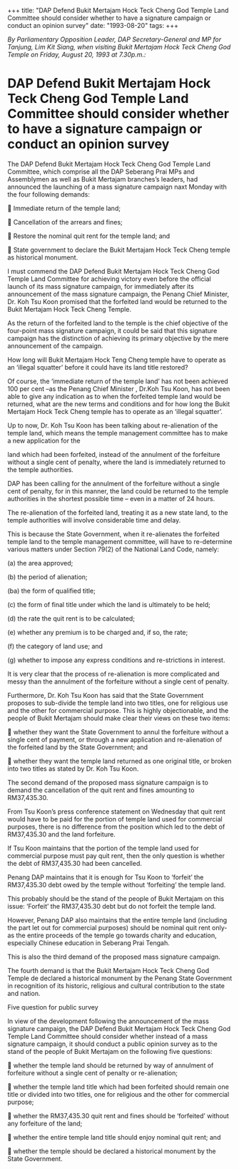 +++ 
title: "DAP Defend Bukit Mertajam Hock Teck Cheng God Temple Land Committee should consider whether to have a signature campaign or conduct an opinion survey"
date: "1993-08-20"
tags:
+++

_By Parliamentary Opposition Leader, DAP Secretary-General and MP for Tanjung, Lim Kit Siang, when visiting Bukit Mertajam Hock Teck Cheng God Temple on Friday, August 20, 1993 at 7.30p.m.:_

# DAP Defend Bukit Mertajam Hock Teck Cheng God Temple Land Committee should consider whether to have a signature campaign or conduct an opinion survey

The DAP Defend Bukit Mertajam Hock Teck Cheng God Temple Land Committee, which comprise all the DAP Seberang Prai MPs and Assemblymen as well as Bukit Mertajam branches’s leaders, had announced the launching of a mass signature campaign naxt Monday with the four following demands:</u>

	Immediate return of the temple land;

	Cancellation of the arrears and fines;

	Restore the nominal quit rent for the temple land; and

	State government to declare the Bukit Mertajam Hock Teck Cheng temple as historical monument.

I must commend the DAP Defend Bukit Mertajam Hock Teck Cheng God Temple Land Committee for achieving victory even before the official launch of its mass signature campaign, for immediately after its announcement of the mass signature campaign, the Penang Chief Minister, Dr. Koh Tsu Koon promised that the forfeited land would be returned to the Bukit Mertajam Hock Teck Cheng Temple.

As the return of the forfeited land to the temple is the chief objective of the four-point mass signature campaign, it could be said that this signature campaign has the distinction of achieving its primary objective by the mere announcement of the campaign.

How long will Bukit Mertajam Hock Teng Cheng temple have to operate as an ‘illegal squatter’ before it could have its land title restored?


Of course, the ‘immediate return of the temple land’ has not been achieved 100 per cent –as the Penang Chief Minister , Dr.Koh Tsu Koon, has not been able to give any indication as to when the forfeited temple land would be returned, what are the new terms and conditions and for how long the Bukit Mertajam Hock Teck Cheng temple has to operate as an ‘illegal squatter’.

Up to now, Dr. Koh Tsu Koon has been talking about re-alienation of the temple land, which means the temple management committee has to make a new application for the

land which had been forfeited, instead of the annulment of the forfeiture without a single cent of penalty, where the land is immediately returned to the temple authorities.

DAP has been calling for the annulment of the forfeiture without a single cent of penalty, for in this manner, the land could be returned to the temple authorities in the shortest possible time – even in a matter of 24 hours.

The re-alienation of the forfeited land, treating it as a new state land, to the temple authorities will involve considerable time and delay.

This is because the State Government, when it re-alienates the forfeited temple land to the temple management committee, will have to re-determine various matters under Section 79(2) of the National Land Code, namely:

(a)	the area approved;

(b)	the period of alienation;

(ba) the form of qualified title;

(c)	the form of final title under which the land is ultimately to be held;

(d)	the rate the quit rent is to be calculated;

(e)	whether any premium is to be charged and, if so, the rate;

(f)	the category of land use; and

(g)	whether to impose any express conditions and re-strictions in interest.

It is very clear that the process of re-alienation is more complicated and messy than the annulment of the forfeiture without a single cent of penalty.

Furthermore, Dr. Koh Tsu Koon has said that the State Government proposes to sub-divide the temple land into two titles, one for religious use and the other for commercial purpose. This is highly objectionable, and the people of Bukit Mertajam should make clear their views on these two items:

	whether they want the State Government to annul the forfeiture without a single cent of payment, or through a new application and re-alienation of the forfeited land by the State Government; and

	whether they want the temple land returned as one original title, or broken into two titles as stated by Dr. Koh Tsu Koon.

The second demand of the proposed mass signature campaign is to demand the cancellation of the quit rent and fines amounting to RM37,435.30.

From Tsu Koon’s press conference statement on Wednesday that quit rent would have to be paid for the portion of temple land used for commercial purposes, there is no difference from the position which led to the debt of RM37,435.30 and the land forfeiture.

If Tsu Koon maintains that the portion of the temple land used for commercial purpose must pay quit rent, then the only question is whether the debt of RM37,435.30 had been cancelled.

Penang DAP maintains that it is enough for Tsu Koon to ‘forfeit’ the RM37,435.30 debt owed by the temple without ‘forfeiting’ the temple land.

This probably should be the stand of the people of Bukit Mertajam on this issue: ‘Forfeit’ the RM37,435.30 debt but do not forfeit the temple land.

However, Penang DAP also maintains that the entire temple land (including the part let out for commercial purposes) should be nominal quit rent only- as the entire proceeds of the temple go towards charity and education, especially Chinese education in Seberang Prai Tengah.

This is also the third demand of the proposed mass signature campaign.

The fourth demand is that the Bukit Mertajam Hock Teck Cheng God Temple de declared a historical monument by the Penang State Government in recognition of its historic, religious and cultural contribution to the state and nation.

Five question for public survey


In view of the development following the announcement of the mass signature campaign, the DAP Defend Bukit Mertajam Hock Teck Cheng God Temple Land Committee should consider whether instead of a mass signature campaign, it should conduct a public opinion survey as to the stand of the people of Bukit Mertajam on the following five questions:

	whether the temple land should be returned by way of annulment of forfeiture without a single cent of penalty or re-alienation;

	whether the temple land title which had been forfeited should remain one title or divided into two titles, one for religious and the other for commercial purpose;

	whether the RM37,435.30 quit rent and fines should be ‘forfeited’ without any forfeiture of the land;

	whether the entire temple land title should enjoy nominal quit rent; and

	whether the temple should be declared a historical monument by the State Government.
 
